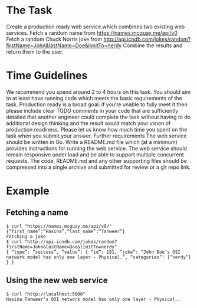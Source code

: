 # The Task
Create a production ready web service which combines two existing web services.
Fetch a random name from https://names.mcquay.me/api/v0
Fetch a random Chuck Norris joke from http://api.icndb.com/jokes/random?firstName=John&lastName=Doe&limitTo=nerdy
Combine the results and return them to the user.

# Time Guidelines
We recommend you spend around 2 to 4 hours on this task.
You should aim to at least have running code which meets the basic requirements of the task.
Production ready is a broad goal: if you’re unable to fully meet it then please include clear 
TODO comments in your code that are sufficiently detailed that another engineer could complete 
the task without having to do additional design thinking and the result would match your vision of production readiness.
Please let us know how much time you spent on the task when you submit your answer.
Further requirements
The web service should be written in Go.
Write a README.md file which (at a minimum) provides instructions for running the web service.
The web service should remain responsive under load and be able to support multiple concurrent requests.
The code, README.md and any other supporting files should be compressed into a single archive and submitted for review or a git repo link.


# Example
## Fetching a name
```
$ curl "https://names.mcquay.me/api/v0/"
{“first_name”:“Hasina”,“last_name”:“Tanweer”}
Fetching a joke
$ curl "http://api.icndb.com/jokes/random?firstName=John&lastName=Doe&limitTo=nerdy"
{ “type”: “success”, “value”: { “id”: 181, “joke”: “John Doe’s OSI network model has only one layer - Physical.“, “categories”: [“nerdy”] } }
```

## Using the new web service
```
$ curl "http://localhost:5000"
Hasina Tanweer’s OSI network model has only one layer - Physical..
```
